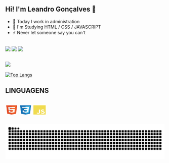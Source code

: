 ## Hi! I'm Leandro Gonçalves 🤙

- 🔭 Today I work in administration
- 🌱 I'm Studying HTML / CSS / JAVASCRIPT
- ⚡ Never let someone say you can't

##

<div>
  <a href="https://www.instagram.com/__gs011_/" target="_blank"><img src="https://img.shields.io/badge/-Instagram-%23E4405F?style=for-the-badge&logo=instagram&logoColor=white" target="_blank"></a>
 	<a href="https://discord.com/channels/@me" target="_blank"><img src="https://img.shields.io/badge/Discord-7289DA?style=for-the-badge&logo=discord&logoColor=white" target="_blank"></a> 
  <a href="https://www.linkedin.com/in/leandro-gon%C3%A7alves-54540b1bb/" target="_blank"><img src="https://img.shields.io/badge/-LinkedIn-%230077B5?style=for-the-badge&logo=linkedin&logoColor=white" target="_blank"></a> 
 </div>
 
 ##
 
  <a href="https://github.com/r">
  
  <img height="139em" src="https://github-readme-stats.vercel.app/api?username=LeandroDev2022&show_icons=true&theme=dark&include_all_commits=true&count_private=true"/>

  [![Top Langs](https://github-readme-stats.vercel.app/api/top-langs/?username=LeandroDev2022&layout=compact)](https://github.com/anuraghazra/github-readme-stats)

   ## LINGUAGENS
  <div style="display: inline_block"><br>
  <img align="center" alt="Leo-HTML" height="30" width="40" src="https://raw.githubusercontent.com/devicons/devicon/master/icons/html5/html5-original.svg">
  <img align="center" alt="Leo-CSS" height="30" width="40" src="https://raw.githubusercontent.com/devicons/devicon/master/icons/css3/css3-original.svg">
  <img align="center" alt="Leo-Js" height="30" width="40" src="https://raw.githubusercontent.com/devicons/devicon/master/icons/javascript/javascript-plain.svg">
    
  ##
  
  ![Snake animation](https://github.com/LeandroDev2022/LeandroDev2022/blob/output/github-contribution-grid-snake.svg)
</div>




  

